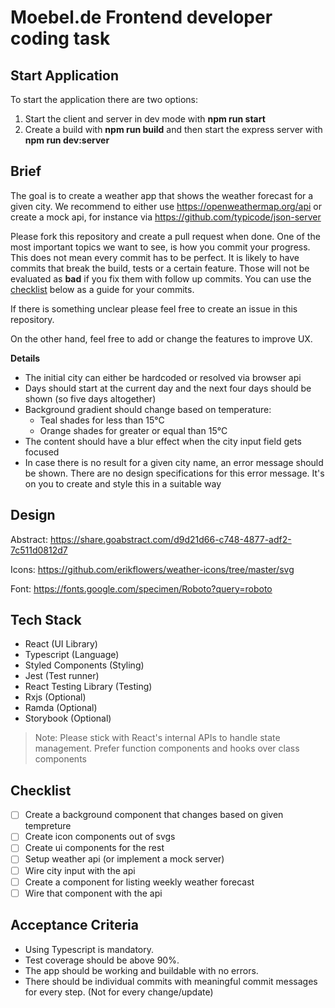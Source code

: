 # Moebel.de Frontend developer coding task

## Start Application

To start the application there are two options:
1.  Start the client and server in dev mode with __npm run start__
2.  Create a build with __npm run build__ and then start the express server with __npm run dev:server__

## Brief

The goal is to create a weather app that shows the weather forecast for a given city. We recommend to either use https://openweathermap.org/api or create a mock api, for instance via https://github.com/typicode/json-server

Please fork this repository and create a pull request when done. One of the most important topics we want to see, is how you commit your progress. This does not mean every commit has to be perfect. It is likely to have commits that break the build, tests or a certain feature. Those will not be evaluated as __bad__ if you fix them with follow up commits. You can use the [checklist](https://github.com/moebel-de/frontend-developer-coding-task#checklist) below as a guide for your commits.

If there is something unclear please feel free to create an issue in this repository.

On the other hand, feel free to add or change the features to improve UX.

**Details**

- The initial city can either be hardcoded or resolved via browser api
- Days should start at the current day and the next four days should be shown (so five days altogether)
- Background gradient should change based on temperature:
  - Teal shades for less than 15°C
  - Orange shades for greater or equal than 15°C
- The content should have a blur effect when the city input field gets focused
- In case there is no result for a given city name, an error message should be shown. There are no design specifications for this error message. It's on you to create and style this in a suitable way

## Design

Abstract: https://share.goabstract.com/d9d21d66-c748-4877-adf2-7c511d0812d7

Icons: https://github.com/erikflowers/weather-icons/tree/master/svg

Font: https://fonts.google.com/specimen/Roboto?query=roboto

## Tech Stack

- React (UI Library)
- Typescript (Language)
- Styled Components (Styling)
- Jest (Test runner)
- React Testing Library (Testing)
- Rxjs (Optional)
- Ramda (Optional)
- Storybook (Optional)

> Note: Please stick with React's internal APIs to handle state management.
> Prefer function components and hooks over class components

## Checklist

- [ ] Create a background component that changes based on given tempreture
- [ ] Create icon components out of svgs
- [ ] Create ui components for the rest
- [ ] Setup weather api (or implement a mock server)
- [ ] Wire city input with the api
- [ ] Create a component for listing weekly weather forecast
- [ ] Wire that component with the api

## Acceptance Criteria

- Using Typescript is mandatory.
- Test coverage should be above 90%.
- The app should be working and buildable with no errors.
- There should be individual commits with meaningful commit messages for every step. (Not for every change/update)
